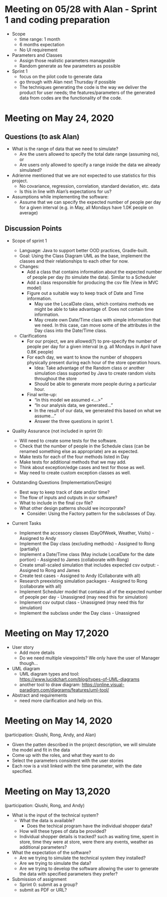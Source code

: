 # Meeting on 05/28 with Alan - Sprint 1 and coding preparation
* Scope
    * time range: 1 month
    * 6 months expectation
    * No UI requirement
* Parameters and Classes
    * Assign those realistic parameters manageable
    * Random generate as few parameters as possible
* Sprint 1
    * focus on the pilot code to generate data
    * go through with Alan next Thursday if possible
    * The techniques generating the code is the way we deliver the product for user needs; the features/parameters of the generated data from codes are the functionality of the code.

# Meeting on May 24, 2020
## Questions (to ask Alan)
* What is the range of data that we need to simulate?
    * Are the users allowed to specify the total date range (assuming no), or
    * Are users only allowed to specify a range inside the data we already simulated?
*	Adrienne mentioned that we are not expected to use statistics for this project.
    * No covariance, regression, correlation, standard deviation, etc. data
    * Is this in line with Alan’s expectations for us?
*	Assumptions while implementing the software:
    * Assume that we can specify the expected number of people per day for a given interval (e.g. in May, all Mondays have 1.0K people on average)
## Discussion Points
* Scope of sprint 1
    * Language: Java to support better OOD practices, Gradle-built.
    * Goal: Using the Class Diagram UML as the base, implement the classes and their relationships to each other for now.
    * Changes:
        * Add a class that contains information about the expected number of people per day (to simulate the data). Similar to a Scheduler
        * Add a class responsible for producing the csv file (View in MVC model)
        * Figure out a suitable way to keep track of Date and Time information.
            * May use the LocalDate class, which contains methods we might be able to take advantage of. Does not contain time information.
            * May create own Date/Time class with simple information that we need. In this case, can move some of the attributes in the Day class into the Date/Time class. 
    * Clarifications
        * For our project, we are allowed(?) to pre-specify the number of people per day for a given interval (e.g. all Mondays in April have 0.8K people)
        * For each day, we want to know the number of shoppers physically present during each hour of the store operation hours. 
            * Idea: Take advantage of the Random class or another simulation class supported by Java to create random visits throughout the store 
            * Should be able to generate more people during a particular hour. 
        * Final write-up:
            * “in this model we assumed <…>”
            * “In our analysis data, we generated…”
            * In the result of our data, we generated this based on what we assume…”
            * Answer the three questions in sprint 1.
* Quality Assurance (not included in sprint 0):
    * Will need to create some tests for the software.
    * Check that the number of people in the Schedule class (can be renamed something else as appropriate) are as expected.
    * Make tests for each of the four methods listed in Day
    * Make tests for additional methods that we may add.
    * Think about exception/edge cases and test for those as well.
    * May need to create custom exception classes as well.

* Outstanding Questions (Implementation/Design)
    * Best way to keep track of date and/or time?
    * The flow of inputs and outputs in our software?
    * What to include in the final csv file?
    * What other design patterns should we incorporate?
        * Consider: Using the Factory pattern for the subclasses of Day.

* Current Tasks
    * Implement the accessory classes (DayOfWeek, Weather, Visits) - Assigned to Andy
    * Implement the Day class (excluding methods) - Assigned to Rong (partially)
    * Implement a Date/Time class (May include LocalDate for the date portion) - Assigned to James (collaborate with Rong)
    * Create small-scaled simulation that includes expected csv output: - Assigned to Rong and James
    * Create test cases - Assigned to Andy (Collaborate with all)
    * Research preexisting simulation packages - Assigned to Rong (collaborate with all)
    * Implement Scheduler model that contains all of the expected number of people per day - Unassigned (may need this for simulation)
    * Implement csv output class - Unassigned (may need this for simulation)
    * Implement the subclass under the Day class - Unassigned


# Meeting on May 17,2020
* User story
    * Add more details
    * Do we need multiple viewpoints? We only have the user of Manager though...
* UML diagram
    * UML diagram types and tool: https://www.lucidchart.com/blog/types-of-UML-diagrams
    * another tool to draw diagram: https://online.visual-paradigm.com/diagrams/features/uml-tool/
* Abstract and requirements
    * need more clarification and help on this.

# Meeting on May 14, 2020
(participation: Qiushi, Rong, Andy, and Alan)
* Given the patten described in the project description, we will simulate the model and fit in the data
* Come up with the roles, and what they want to do
* Select the parameters consistent with the user stories
* Each row is a visit linked with the time parameter, with the date specified.

# Meeting on May 13,2020
(participation: Qiushi, Rong, and Andy)
* What is the input of the technical system? 
    * What the data is available?
         * Does the techical program have the individual shopper data?
    * How will these types of data be provided?
    * Individual shopper details is tracked? such as waiting time, spent in store, time they were at store, were there any events, weather as additional parameters?
* What the expectation of the software?
    * Are we trying to simulate the technical system they installed?
    * Are we trying to simulate the data?
    * Are we trying to develop the software allowing the user to generate the data with specified parameters they prefer?
* Submission of assignment
    * Sprint 0: submit as a group?
    * submit as PDF or URL?


